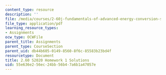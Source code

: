 ```yaml
---
content_type: resource
description: ''
file: /media/courses/2-60j-fundamentals-of-advanced-energy-conversion-spring-2020/55e636e256ec24bb56b47a6b1a47057e_MIT2_60s20_hw1_sol.pdf
file_type: application/pdf
learning_resource_types:
- Assignments
ocw_type: OCWFile
parent_title: Assignments
parent_type: CourseSection
parent_uid: db44b605-0149-8560-8f6c-85583b23bd4f
resourcetype: Document
title: 2.60 S2020 Homework 1 Solutions
uid: 55e636e2-56ec-24bb-56b4-7a6b1a47057e
---
```

